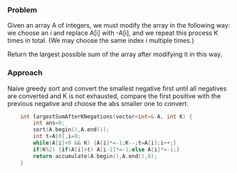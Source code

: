 ### Problem
Given an array A of integers, we must modify the array in the following way: we choose an i and replace A[i] with -A[i], and we repeat this process K times in total.  (We may choose the same index i multiple times.)

Return the largest possible sum of the array after modifying it in this way.

### Approach
Naive greedy
sort and convert the smallest negative first
until all negatives are converted and K is not exhausted, compare the first positive with the previous negative and choose the abs smaller one to convert.

```cpp
    int largestSumAfterKNegations(vector<int>& A, int K) {
        int ans=0;
        sort(A.begin(),A.end());
        int t=A[0],i=0;
        while(A[i]<0 && K) {A[i]*=-1;K--;t=A[i];i++;}
        if(K%2) {if(A[i]>t) A[i-1]*=-1;else A[i]*=-1;}
        return accumulate(A.begin(),A.end(),0);
    }
```
